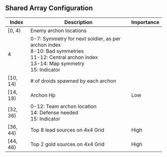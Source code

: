 ## Shared Array Configuration

| Index    | Description                            | Importance |
|----------|----------------------------------------|------------|
| [0, 4)   | Enemy archon locations                 |            |
| 4        | 0-7: Symmetry for next soldier, as per archon index<br> 8-10: Bad symmetries<br> 11-12: Central archon index<br> 13-14: Map symmetry<br> 15: Indicator               |            |
| [10, 14) | # of droids spawned by each archon     |            |
| [14, 18) | Archon Hp                              | Low        |
| [32, 36) | 0-12: Team archon location<br> 14: Defense needed<br> 15: Indicator |            |
| [36, 44) | Top 8 lead sources on 4x4 Grid         | High       |
| [44, 46) | Top 2 gold sources on 4x4 Grid         | High       |
